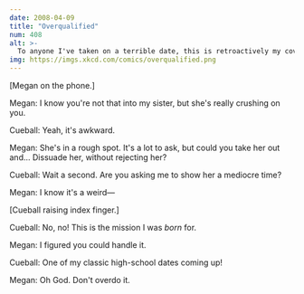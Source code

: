 ```yaml
---
date: 2008-04-09
title: "Overqualified"
num: 408
alt: >-
  To anyone I've taken on a terrible date, this is retroactively my cover story.
img: https://imgs.xkcd.com/comics/overqualified.png
---
```

[Megan on the phone.]

Megan: I know you're not that into my sister, but she's really crushing on you.

Cueball: Yeah, it's awkward.

Megan: She's in a rough spot. It's a lot to ask, but could you take her out and... Dissuade her, without rejecting her?

Cueball: Wait a second. Are you asking me to show her a mediocre time?

Megan: I know it's a weird—

[Cueball raising index finger.]

Cueball: No, no! This is the mission I was *born* for.

Megan: I figured you could handle it.

Cueball: One of my classic high-school dates coming up!

Megan: Oh God. Don't overdo it.